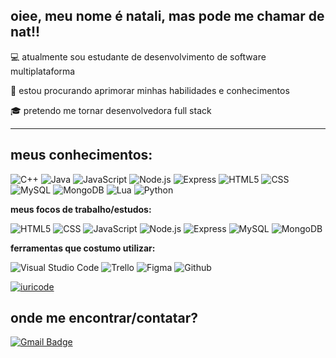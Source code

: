## oiee, meu nome é natali, mas pode me chamar de nat!!

💻 atualmente sou estudante de desenvolvimento de software multiplataforma 

🌱 estou procurando aprimorar minhas habilidades e conhecimentos

🎓 pretendo me tornar desenvolvedora full stack 

---

## meus conhecimentos:

![C++](https://img.shields.io/badge/-C++-333333?style=flat&logo=C%2B%2B&logoColor=00599C)
![Java](https://img.shields.io/badge/-Java-333333?style=flat&logo=Java&logoColor=007396)
![JavaScript](https://img.shields.io/badge/-JavaScript-333333?style=flat&logo=javascript)
![Node.js](https://img.shields.io/badge/-Node.js-333333?style=flat&logo=Node.js)
![Express](https://img.shields.io/badge/-Express-333333?style=flat&logo=Express)
![HTML5](https://img.shields.io/badge/-HTML5-333333?style=flat&logo=HTML5)
![CSS](https://img.shields.io/badge/-CSS-333333?style=flat&logo=CSS3&logoColor=1572B6)
![MySQL](https://img.shields.io/badge/-MySQL-333333?style=flat&logo=mysql)
![MongoDB](https://img.shields.io/badge/-MongoDB-333333?style=flat&logo=MongoDB)
![Lua](https://img.shields.io/badge/-Lua-333333?style=flat&logo=Lua)
![Python](https://img.shields.io/badge/-Python-333333?style=flat&logo=Python)

**meus focos de trabalho/estudos:**

![HTML5](https://img.shields.io/badge/-HTML5-333333?style=flat&logo=HTML5)
![CSS](https://img.shields.io/badge/-CSS-333333?style=flat&logo=CSS3&logoColor=1572B6)
![JavaScript](https://img.shields.io/badge/-JavaScript-333333?style=flat&logo=javascript)
![Node.js](https://img.shields.io/badge/-Node.js-333333?style=flat&logo=Node.js)
![Express](https://img.shields.io/badge/-Express-333333?style=flat&logo=Express)
![MySQL](https://img.shields.io/badge/-MySQL-333333?style=flat&logo=Mysql)
![MongoDB](https://img.shields.io/badge/-MongoDB-333333?style=flat&logo=MongoDB)

**ferramentas que costumo utilizar:**

![Visual Studio Code](https://img.shields.io/badge/-Visual%20Studio%20Code-333333?style=flat&logo=visual-studio-code&logoColor=007ACC)
![Trello](https://img.shields.io/badge/-Trello-333333?style=flat&logo=trello&logoColor=007ACC)
![Figma](https://img.shields.io/badge/-Figma-333333?style=flat&logo=figma&logoColor=007ACC)
![Github](https://img.shields.io/badge/-Github-333333?style=flat&logo=github&logoColor=007ACC)

[![iuricode](https://github-readme-stats.vercel.app/api/top-langs/?username=nouveauromance&layout=compact&theme=dracula)](https://github.com/anuraghazra/github-readme-stats)

## onde me encontrar/contatar?

[![Gmail Badge](https://img.shields.io/badge/-natalidau@gmail.com-006bed?style=flat-square&logo=Gmail&logoColor=white&link=mailto:natalidau@gmail.com)](mailto:natalidau@gmail.om)
